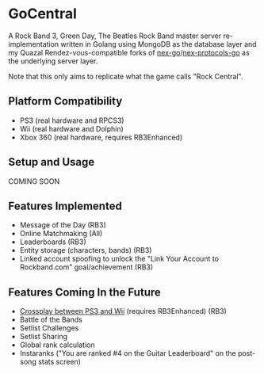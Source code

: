 # GoCentral
A Rock Band 3, Green Day, The Beatles Rock Band master server re-implementation written in Golang using MongoDB as the database layer and my Quazal Rendez-vous-compatible forks of [nex-go](https://github.com/ihatecompvir/nex-go)/[nex-protocols-go](https://github.com/ihatecompvir/nex-protocols-go) as the underlying server layer. 

Note that this only aims to replicate what the game calls "Rock Central".

## Platform Compatibility
- PS3 (real hardware and RPCS3)
- Wii (real hardware and Dolphin)
- Xbox 360 (real hardware, requires RB3Enhanced)

## Setup and Usage
COMING SOON

## Features Implemented
- Message of the Day (RB3)
- Online Matchmaking (All)
- Leaderboards (RB3)
- Entity storage (characters, bands) (RB3)
- Linked account spoofing to unlock the "Link Your Account to Rockband.com" goal/achievement (RB3)

## Features Coming In the Future
- [Crossplay between PS3 and Wii](https://www.youtube.com/watch?v=KW5NrjDsv00) (requires RB3Enhanced) (RB3)
- Battle of the Bands
- Setlist Challenges
- Setlist Sharing 
- Global rank calculation 
- Instaranks ("You are ranked #4 on the Guitar Leaderboard" on the post-song stats screen)
